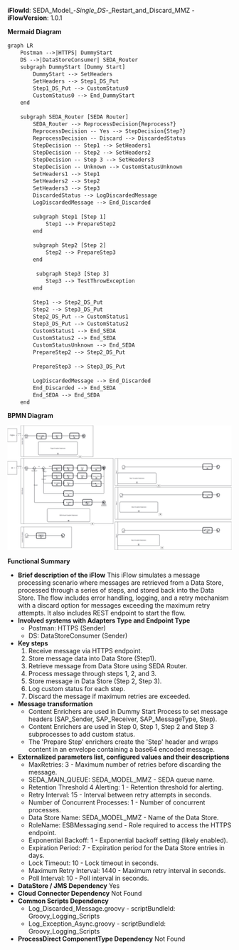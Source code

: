 **iFlowId**: SEDA_Model_-_Single_DS_-_Restart_and_Discard_MMZ - **iFlowVersion**: 1.0.1

**Mermaid Diagram**
```mermaid
graph LR
    Postman -->|HTTPS| DummyStart
    DS -->|DataStoreConsumer| SEDA_Router
    subgraph DummyStart [Dummy Start]
        DummyStart --> SetHeaders
        SetHeaders --> Step1_DS_Put
        Step1_DS_Put --> CustomStatus0
        CustomStatus0 --> End_DummyStart
    end

    subgraph SEDA_Router [SEDA Router]
        SEDA_Router --> ReprocessDecision{Reprocess?}
        ReprocessDecision -- Yes --> StepDecision{Step?}
        ReprocessDecision -- Discard --> DiscardedStatus
        StepDecision -- Step1 --> SetHeaders1
        StepDecision -- Step2 --> SetHeaders2
        StepDecision -- Step 3 --> SetHeaders3
        StepDecision -- Unknown --> CustomStatusUnknown
        SetHeaders1 --> Step1
        SetHeaders2 --> Step2
        SetHeaders3 --> Step3
        DiscardedStatus --> LogDiscardedMessage
        LogDiscardedMessage --> End_Discarded

        subgraph Step1 [Step 1]
            Step1 --> PrepareStep2
        end

        subgraph Step2 [Step 2]
            Step2 --> PrepareStep3
        end

         subgraph Step3 [Step 3]
            Step3 --> TestThrowException
        end

        Step1 --> Step2_DS_Put
        Step2 --> Step3_DS_Put
        Step2_DS_Put --> CustomStatus1
        Step3_DS_Put --> CustomStatus2
        CustomStatus1 --> End_SEDA
        CustomStatus2 --> End_SEDA
        CustomStatusUnknown --> End_SEDA
        PrepareStep2 --> Step2_DS_Put

        PrepareStep3 --> Step3_DS_Put

        LogDiscardedMessage --> End_Discarded
        End_Discarded --> End_SEDA
        End_SEDA --> End_SEDA
    end
```
**BPMN Diagram**

![BPMN Diagram](./SEDA_Model_-_Single_DS_-_Restart_and_Discard_MMZ-1.0.1.png "BPMN Diagram")

**Functional Summary**
-   **Brief description of the iFlow**
    This iFlow simulates a message processing scenario where messages are retrieved from a Data Store, processed through a series of steps, and stored back into the Data Store. The flow includes error handling, logging, and a retry mechanism with a discard option for messages exceeding the maximum retry attempts. It also includes REST endpoint to start the flow.
-   **Involved systems with Adapters Type and Endpoint Type**
    -   Postman: HTTPS (Sender)
    -   DS: DataStoreConsumer (Sender)
-   **Key steps**
    1.  Receive message via HTTPS endpoint.
    2.  Store message data into Data Store (Step1).
    3.  Retrieve message from Data Store using SEDA Router.
    4.  Process message through steps 1, 2, and 3.
    5.  Store message in Data Store (Step 2, Step 3).
    6.  Log custom status for each step.
    7.  Discard the message if maximum retries are exceeded.
-   **Message transformation**
    -   Content Enrichers are used in Dummy Start Process to set message headers (SAP_Sender, SAP_Receiver, SAP_MessageType, Step).
    -   Content Enrichers are used in Step 0, Step 1, Step 2 and Step 3 subprocesses to add custom status.
    -   The 'Prepare Step' enrichers create the 'Step' header and wraps content in an envelope containing a base64 encoded message.
-   **Externalized parameters list, configured values and their descriptions**
    -   MaxRetries: 3 - Maximum number of retries before discarding the message.
    -   SEDA_MAIN_QUEUE: SEDA_MODEL_MMZ - SEDA queue name.
    -   Retention Threshold 4 Alerting: 1 - Retention threshold for alerting.
    -   Retry Interval: 15 - Interval between retry attempts in seconds.
    -   Number of Concurrent Processes: 1 - Number of concurrent processes.
    -   Data Store Name: SEDA_MODEL_MMZ - Name of the Data Store.
    -   RoleName: ESBMessaging.send - Role required to access the HTTPS endpoint.
    -   Exponential Backoff: 1 - Exponential backoff setting (likely enabled).
    -   Expiration Period: 7 - Expiration period for the Data Store entries in days.
    -   Lock Timeout: 10 - Lock timeout in seconds.
    -   Maximum Retry Interval: 1440 - Maximum retry interval in seconds.
    -   Poll Interval: 10 - Poll interval in seconds.
-   **DataStore / JMS Dependency**
    Yes
-   **Cloud Connector Dependency**
    Not Found
-   **Common Scripts Dependency**
    -   Log_Discarded_Message.groovy - scriptBundleId: Groovy_Logging_Scripts
    -   Log_Exception_Async.groovy - scriptBundleId: Groovy_Logging_Scripts
-   **ProcessDirect ComponentType Dependency**
    Not Found